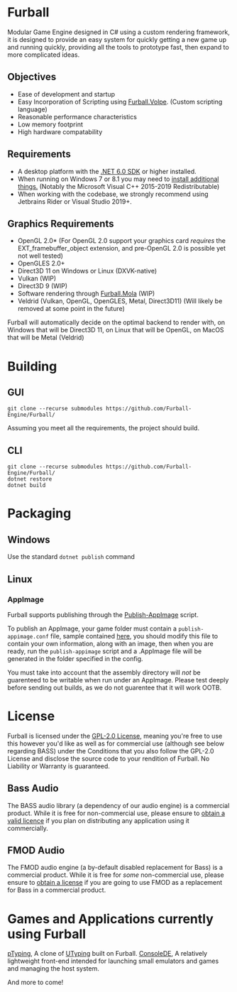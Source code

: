 # Furball

Modular Game Engine designed in C# using a custom rendering framework, it is designed to provide an easy system for quickly getting a new game up and running quickly, providing all the tools to prototype fast, then expand to more complicated ideas.

## Objectives

* Ease of development and startup
* Easy Incorporation of Scripting using [Furball.Volpe](https://github.com/Furball-Engine/Furball.Volpe). (Custom scripting language)
* Reasonable performance characteristics
* Low memory footprint
* High hardware compatability

## Requirements

* A desktop platform with the [.NET 6.0 SDK](https://dotnet.microsoft.com/download) or higher installed.
* When running on Windows 7 or 8.1 you may need to [install additional things.](https://docs.microsoft.com/en-us/dotnet/core/install/windows?tabs=net50&pivots=os-windows#dependencies) (Notably the Microsoft Visual C++ 2015-2019 Redistributable)
* When working with the codebase, we strongly recommend using Jetbrains Rider or Visual Studio 2019+.

## Graphics Requirements

* OpenGL 2.0* (For OpenGL 2.0 support your graphics card *requires* the EXT_framebuffer_object extension, and pre-OpenGL 2.0 is possible yet not well tested)
* OpenGLES 2.0+
* Direct3D 11 on Windows or Linux (DXVK-native)
* Vulkan (WIP)
* Direct3D 9 (WIP)
* Software rendering through [Furball.Mola](https://github.com/Furball-Engine/Furball.Mola) (WIP)
* Veldrid (Vulkan, OpenGL, OpenGLES, Metal, Direct3D11) (Will likely be removed at some point in the future)

Furball will automatically decide on the optimal backend to render with, on Windows that will be Direct3D 11, on Linux that will be OpenGL, on MacOS that will be Metal (Veldrid)

# Building

## GUI

`git clone --recurse submodules https://github.com/Furball-Engine/Furball/`

Assuming you meet all the requirements, the project should build.

## CLI

`git clone --recurse submodules https://github.com/Furball-Engine/Furball/`<br>
`dotnet restore`<br>
`dotnet build`

# Packaging

## Windows

Use the standard `dotnet publish` command

## Linux

### AppImage

Furball supports publishing through the [Publish-AppImage](https://github.com/kuiperzone/Publish-AppImage/) script.

To publish an AppImage, your game folder must contain a `publish-appimage.conf` file, sample contained [here](https://github.com/Furball-Engine/Furball/blob/master/Furball.Game/publish-appimage.conf), you should modify this file to contain your own information, along with an image, then when you are ready, run the `publish-appimage` script and a .AppImage file will be generated in the folder specified in the config.

You must take into account that the assembly directory will *not* be guarenteed to be writable when run under an AppImage. Please test deeply before sending out builds, as we do not guarentee that it will work OOTB.

# License

Furball is licensed under the [GPL-2.0 License](https://github.com/Furball-Engine/Furball/blob/master/LICENSE), meaning you're free to use this however you'd like as well as for commercial use (although see below regarding BASS) under the Conditions that you also follow the GPL-2.0 License and disclose the source code to your rendition of Furball. No Liability or Warranty is guaranteed.

## Bass Audio

The BASS audio library (a dependency of our audio engine) is a commercial product. While it is free for non-commercial use, please ensure to [obtain a valid licence](http://www.un4seen.com/bass.html#license) if you plan on distributing any application using it commercially.

## FMOD Audio

The FMOD audio engine (a by-default disabled replacement for Bass) is a commercial product. While it is free for *some* non-commercial use, please ensure to [obtain a license](https://fmod.com/licensing) if you are going to use FMOD as a replacement for Bass in a commercial product.

# Games and Applications currently using Furball

[pTyping](https://github.com/Beyley/pTyping), A clone of [UTyping](https://tosk.jp/utyping/) built on Furball.
[ConsoleDE](https://gitlab.com/jvyden/consolede), A relatively lightweight front-end intended for launching small emulators and games and managing the host system.

And more to come!
